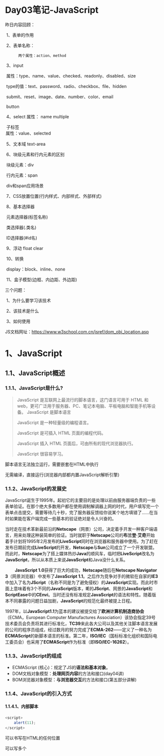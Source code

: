 # Day03笔记-JavaScript

昨日内容回顾：

​	1、表单的作用

​	2、表单名称：<form>

 	      两个属性：action、method

​	3、input

​		属性：type、name、value、checked、readonly、disabled、size

​		type的值：text、password、radio、checkbox、file、hidden

​				  submit、reset、image、date、number、color、email

​				 button

​	4、select  属性： name  multiple   

​		子标签<option> 属性：value、selected

​	5、文本域  text-area

​	6、块级元素和行内元素的区别

​		块级元素：div

​		行内元素：span

​		div和span应用场景

​	7、CSS放置位置(行内样式、内部样式、外部样式)

​	8、基本选择器  

​		元素选择器(标签名称)

​		类选择器(.类名)

​		ID选择器(#id名)

​	9、浮动  float    clear

​	10、转换

​		display：block、inline、none

​	11、盒子模型(边框、内边距、外边距)



三个问题：

​	1、为什么要学习该技术

​	2、该技术是什么

​	3、如何使用



JS文档网址：https://www.w3school.com.cn/jsref/dom_obj_location.asp

# 1、JavaScript

## 1.1、JavaScript概述

### 1.1.1、JavaScript是什么?

> JavaScript 是互联网上最流行的脚本语言，这门语言可用于 HTML 和 web，更可广泛用于服务器、PC、笔记本电脑、平板电脑和智能手机等设备。
> JavaScript 是脚本语言
>
> JavaScript 是一种轻量级的编程语言。
>
> JavaScript 是可插入 HTML 页面的编程代码。
>
> JavaScript 插入 HTML 页面后，可由所有的现代浏览器执行。
>
> JavaScript 很容易学习。

脚本语言无法独立运行，需要嵌套在HTML中执行

无需编译，直接运行(浏览器内部都内置JavaScript解析引擎)

### 1.1.2、JavaScript的发展史

​	 JavaScript诞生于1995年。起初它的主要目的是处理以前由服务器端负责的一些表单验证。在那个绝大多数用户都在使用调制解调器上网的时代，用户填写完一个表单点击提交，需要等待几十秒，完了服务器反馈给你说某个地方填错了......在当时如果能在客户端完成一些基本的验证绝对是令人兴奋的。

​	当时走在技术革新最前沿的**Netscape**（网景）公司，决定着手开发一种客户端语言，用来处理这种装简单的验证。当时就职于**Netscape**公司的**布兰登·艾奇**开始着手计划将1995年2月发布的**LiveScript**同时在浏览器和服务器中使用。为了赶在发布日期前完成**LiveScript**的开发，**Netscape**与**Sun**公司成立了一个开发联盟。而此时，**Netscape**为了搭上媒体热炒**Java**的顺风车，临时把**LiveScript**改名为**JavaScript**，所以从本质上来说**JavaScript**和Java没什么关系。

　　 **JavaScript 1.0**获得了巨大的成功，**Netscape**随后在**Netscape Navigator 3**（网景浏览器）中发布了**JavaScript 1.1**。之后作为竞争对手的微软在自家的**IE3**中加入了名为**JScript**（名称不同是为了避免侵权）的**JavaScript**实现。而此时市面上意味着有3个不同的**JavaScript**版本，**IE**的**JScript**、网景的**JavaScript**和**ScriptEase**中的**CEnvi**。当时还没有标准规定**JavaScript**的语法和特性。随着版本不同暴露的问题日益加剧，**JavaScript**的规范化最终被提上日程。

​	1997年，以**JavaScript1.1**为蓝本的建议被提交给了**欧洲计算机制造商协会**（ECMA，European Computer Manufactures Association）该协会指定39号技术委员会负责将其进行标准化，**TC39**来此各大公司以及其他关注脚本语言发展的公司的程序员组成，经过数月的努力完成了**ECMA-262**——定义了一种名为**ECMAScript**的新脚本语言的标准。第二年，**ISO/IEC**（国标标准化组织和国际电工委员会）也采用了**ECMAScript**作为标准（即**ISO/IEC-16262**）。

### 1.1.3、JavaScript的组成

- ECMAScript	(核心)：规定了JS的**语法和基本对象**。
- DOM文档对象模型：**处理网页内容**的方法和接口(day04讲)
- BOM浏览器对象模型：**与浏览器交互**的方法和接口(第五部分讲解)

### 1.1.4、JavaScript的引入方式

#### 1.1.4.1、内部脚本



```javascript
<script>		
	alert(11);
</script>
```
可以书写在HTML的任何位置

可以写多个<script>，执行顺序从上到下



alert("内容")   以弹出窗口的形式

document.write("哈哈哈");  将内容输出到浏览器文档上

#### 1.1.4.2、外部引入

```javascript
	<script type="text/javascript" src="../js/aa.js" >
    	alert("呵呵呵");//此时js不起作用
	</script>
```
## 1.2、JavaScript基本语法(对比着Java)

### 1.2.1、注释

单行注释： //

多行注释：/**/

### 1.2.2、变量&类型

#### 1.2.2.1、变量简述

Java是强类型语言：基本数据类型(四型八种)、引用数据类型

JavaScript是弱类型语言

声明变量：

​	var  变量名;

给变量赋值：

​	变量名 = “值”;

在声明JavaScript变量时，需要遵循以下命名规范：

- 必须以字母或下划线开头，中间可以是数字、字符或下划线
- 变量名不能包含空格等符号
- 不能使用JavaScript关键字作为变量名，如：function、this、class
- JavaScript严格区分大小写。 建议使用小写开头



> 需求：使用JavaScript求1-100之和

```javascript
var sum = 0;		
for(var i=1;i <= 100;i++){
			sum += i;
		}
		alert("和为："+sum)
```
#### 1.2.2.2、基本数据类型

| 属性名       | 属性说明                                     |
| --------- | ---------------------------------------- |
| string    | 字符串类型。没有字符类型，值可以使用""或者''引起来              |
| boolean   | 布尔类型。取值：true false                       |
| number    | 数字类型。整数、小数、NaN（not a number）             |
| null      | 一个对象为空的占位符var p = null;  typeof(p) 是object(了解) |
| undefined | 表示变量声明却未定义具体的值 var d;                    |

 ```javascript
<script>
			//字符串类型
			var str = "lucy";
			var c = '黑';
			//alert(typeof(c));
			//布尔类型
			var b1 = true;
			var b2 = false;
			//alert(typeof(b1));
			//数字类型
			var i1 = 12;
			var i2 = 3.14;
			var i3 = NaN;
			var sum = i1 + undefined;
			//(sum);
			//null
			var p = null;
			//alert(typeof(p));
			//undefined
			var d;
			//alert(typeof(d))
		</script>
 ```

JavaScript区别于java，是**弱类型**语言，变量的使用不用严格遵循规范，所以一个变量声明好之后，是可以赋予任意类型的值;

var i = 3;

i = "hello";

i = true;

通过**typeof**运算符可以分辨变量值属于哪种基本数据类型（instanceof）

### 1.2.2.3、运算符

#### 1.2.3.1、算术运算符

![1](image/1.png)

#### 1.2.3.2、赋值运算符

![2](image/2.png)

#### 1.2.3.3、比较运算符

![3](image/3.png)

Java:==和equals的区别

JavaScript：== 和 ===的区别：

​	==   只比较值是否相等，不比较类型

​	=== 即比较值是否相等，又比较类型是否相同

```javascript
<script>
			var i = 3.14;
			var str = "3.14";
			alert(i == str);//true
			alert(i === str);//false
		</script>
```

#### 1.2.3.4、逻辑运算符

![4](image/4.png)

Java：&和&&的区别？  if(2<1 && 3>5)  &&：短路功能

JavaScript：没有逻辑运算符 & 和 |



#### 1.2.3.3、参考附录-if条件中的特殊格式（扩展-了解）

遇到特殊情况，请查阅下面两个表格即可。

![5](image/5.png)

![6](image/6.png)

## 1.3、JavaScript常用对象

### 1.3.1 Function：函数(方法)对象

- **函数的创建&调用**

  java：修饰符  返回值类型  方法名(参数列表){

  ​	方法体

  }

  JS：

  ​	创建&调用

  ```javascript
  //创建一(最常用)
  			function fun1(){
  				alert("fun1方法执行了");
  			}
  			//创建二
  			var fun2 = function(){
  				alert("fun2方法执行了！！")
  			}
  			//调用
  			fun1();
  			fun2();
  ```

  ​

- **函数格式**

  - JavaScript函数定义必须用小写的function；

  - JavaScript函数无需定义返回值类型，直接在function后面书写 方法名；

  - 参数的定义无需使用var关键字，否则报错；

    ```javascript
    function getSum(i,j){
    				return i + j;
    			}
    var sum = getSum(5,5);
    ```

    ​

  - JavaScript函数体中，return可以不写，也可以return 具体值，或者仅仅写return；

- **函数使用的注意事项**

  ​	JavaScript函数若同名，则不存在方法重载，只有方法相互覆盖，最后定义的函数覆盖之前的定义；

  ​	因为JavaScript不存在函数重载，所以JavaScript仅根据方法名来调用函数，即使实参与函数的形参不匹配，也不会影响正常调用；

  ​	如果形参未赋值，就使用默认值undefined

  ```javascript
  function getSum(i,j){
  				return i + j;
  			}
  			function getSum(a,b,c){
  				return a + b + b;
  			}
  			var sum = getSum(5,5);
  ```

### 1.3.2 Date：日期对象

创建：

​	var date = new Date();

两个方法：

​	getTime();  返回 1970 年 1 月 1 日至今的毫秒数

​	toLocaleString():根据本地时间格式，把 Date 对象转换为字符串。

### 1.3.3 Math：数学对象

> Math 对象并不像 Date 和 String 那样是对象的类，因此没有构造函数 Math()，像 Math.sin() 这样的函数只是函数，不是某个对象的方法。您无需创建它，通过把 Math 作为对象使用就可以调用其所有属性和方法。

常用方法：

​	random():0-1的随机数

​	floor(值) ：向下取整

​	ceil(值)：向上取整	

### 1.3.4 RegExp：正则表达式对象

开头：/^

结束：$/

test("内容")   判断内容是否符合正则表达式

```javascript
<script>
			//定义正则表达式
			var req = /^[A-Za-z0-9]+$/;
			var f = req.test("dsfdsd212sA");
			//alert(f);
			
			var req2 = /^(13[0-9]|14[5|7]|15[0|1|2|3|5|6|7|8|9]|18[0|1|2|3|5|6|7|8|9])\d{8}$/;
			alert(req2.test("14577777777"));

			var req3 = /^\s*$/;
			alert(req3.test("     "));
		</script>
```



## 1.4、JS事件

### 1.4.1、JS事件是什么？有什么作用？

通常鼠标或热键的动作我们称之为事件(Event) 



一什么什么(鼠标、键盘的动作)就去做一些事情(执行方法)

### 1.4.2、onclick

点击事件：由鼠标或热键点击元素组件时触发 

```html
<script>
			function run1(x){
				alert("鼠标被单击了！！"+x);
			}
			function run2(){
				alert("run2方法执行了！！");
			}
  			function run3(){
				alert("双击啦！！！");
			}
		</script>
	</head>
	<body>
		<input type="button" value="单击" onclick="run1(11),run2()" />
     	 <input type="button" value="双击" ondblclick="run3()" />
	</body>
```

事件上绑定方法，可以传参，也可以绑定多个方法



双击事件：ondblclick

### 1.4.3、onsubmit

表单提交事件：**表单的提交按钮被点击时**触发

需要一个返回值：

​	true：表单数据进行提交

​	false：阻止表单数据提交

```html
			function run4(){
				alert("表单触发了！！！");
				return true;
			}
		<form onsubmit="return run4()">
			用户名：<input type="text" name="username" /><br />
			密码：<input type="password" name="password" /><br />
			<input type="submit" value="注册" />
		</form>
```



# 2、案例1：使用JS完成注册页面的校验

## 2.1、需求说明

![7](image/7.png)

需求：

​	1、用户名不能为空(如果用户名为空，提示用户名不能为空)

​	2、密码、确认不能为空

​	3、密码和确认密码必须一致

校验通过，表单提交，否则阻止表单提交

## 2.2  JavaScript知识讲解

### 2.2.1  根据id选中某个元素

var 元素对象 = document.getElementById("id名")

### 2.2.2  获取某个元素的value值 

元素对象.value;

```html
<script>
			function getValue(){
				//1、获取input元素对象
				var inputEle = document.getElementById("username");
				//2、获取value值
				var val = inputEle.value;
				alert(val);
			}
</script>
	</head>
	<body>
		用户名：<input id="username" type="text" />
		<input type="button" value="获取用户名" onclick="getValue()" />
	</body>
```

## 2.3、需求分析

## 2.4、案例代码实现

```javascript
<script>
			//校验非空的正则表达式
			var req = /^\s*$/;
			//校验表单
			function checkForm(){
				//校验用户名不能为空
				var f1 = checkIsNotNull("username","用户名");
				//密码不能为空
				var f2 = checkIsNotNull("pwd","密码");
				//确认密码不能为空
				var f3 = checkIsNotNull("repwd","确认密码");
				//密码和确认密码必须一致
				if(f2 && f3){
					//获取密码的值
					var p_val = document.getElementById("pwd").value;
					//获取确认密码的值
					var rep_val = document.getElementById("repwd").value;
					//判断是否相等
					if(p_val != rep_val){
						alert("两次密码必须保持一致");
						return false;
					}
				}
				
				return f1 && f2 && f3;
			}
			//校验非空
			function checkIsNotNull(id,msg){
				var u_val = document.getElementById(id).value;
				if(req.test(u_val)){
					alert(msg+"不能为空")
					return false;
				}
				return true;
			}
		</script>

<form onsubmit="return checkForm()">
```



# 3、案例2：轮播图

## 3.1、需求说明

需要编写程序，完成自动切换图片功能。

每2秒切换一次图片。

## 3.2、知识讲解-JavaScript

### 3.2.1、定时器

两种：循环定时器、一次性定时器

#### 3.2.1.1、循环定时器的设置和取消

##### 3.2.1.1.1、启动循环定时器

##### 3.2.1.1.2、停止循环定时器

​	setInterval方法在创建一个定时器的同时，还会返回一个的定时器的ID，该ID就代表这个定时器。

```javascript
<script>
			//启动循环定时器
			//参数1：要执行的业务(方法)
			//参数2：间隔时间 单位：毫秒
			var id = setInterval("run1()",1000);
			//计数器
			var count = 0;
			function run1(){
				count++;
				alert("执行了"+count+"次");
				if(count == 5){
					//停止
					clearInterval(id);
				}
			}
		</script>
```



#### 3.2.1.2、一次性定时器的设置和取消

##### 3.2.1.2.1、启动一次性定时器

一次性定时器，调用一次就会创建并执行一个定时器一次。

两个参数和循环定时器的一样

```javascript
<script>
			setTimeout("run()",2000)
			function run(){
				alert("run方法执行了!!!")
			}
</script>
```

##### 3.2.1.2.2、停止一次性定时器

setTimeout方法在创建一个定时器的同时，还会返回一个的定时器的ID，该ID就代表这个定时器。

此定时器ID在当前页面是不重复的。

### 3.2.2、js事件-onload

页面加载完成的事件

```javascript
	<script>
			
			function run(){
				alert("run方法执行了!!!!");
			}
			
			window.onload = function(){
				alert("页面加载完成执行！！！！");
			}
	</script>
	</head>
	<body onload="run()">
	</body>
```

## 3.3 需求分析

## 3.4、案例代码实现

```javascript
<script>
			//计数器
			var count = 1;
			//切换图片
			function changeImg(){
				//1、选中该图片元素对象
				var img = document.getElementById("lbt");
				//2、修改src属性的值
				img.src = "../img/"+(++count)+".jpg";
				if(count == 3){
					count = 0;
				}
			}
		</script>
	</head>
	<body onload="setInterval('changeImg()',2000)">
		
		<img src="../img/1.jpg" width="100%" id="lbt"/>
	</body>
```



# 4、案例3：定时弹广告

## 4.1、需求说明

- 网站顶部在页面打开两秒后显示广告图；
- 广告图展示两秒后关闭广告图；

## 4.3、案例代码实现 

```javascript
<style>
			.hideImg{
				display: none;
			}
			.showImg{
				display: block;
			}
		</style>
		<script>
			//弹出图片
			function showImg(){
			//选中图片
			var ad = document.getElementById("ad");
			//修改class值
			ad.className = "showImg";
			//两秒后隐藏
			setTimeout("hideImg()",2000);
			}
			//隐藏图片
			function hideImg(){
			//选中图片
			var ad = document.getElementById("ad");
			//修改class值
			ad.className = "hideImg";

			}
			
		</script>
	</head>
	<body onload="setTimeout('showImg()',2000)">
		<img class="hideImg" id="ad" src="../img/3.jpg" width="100%"/>
	</body>
```



# 5、BOM对象

## BOM(Browser Object Model) 浏览器对象模型

## 5.1 Window对象

```javascript
<script>
			//window可以省略
			window.alert("aa");
			if(confirm("是否确认删除？")){
				alert("yes");
			}else{
				alert("no");
			}
			alert(prompt("请输入内容："));

			var p;
			function dakai(){
				p = window.open("http://www.offcn.com");
			}
			function guanbi(){
				p.close();
			}

<input type="button" value="打开" onclick="dakai()" />
		<input type="button" value="关闭" onclick="guanbi()" />
		</script>
```



##  5.2 Location

```javascript
<script>
			function get(){
				//获取地址栏的url信息
				var url = location.href;
				alert(url);
			}
			function set(){
				//设置地址栏的url信息
				location.href = "http://www.qq.com";
			}
		</script>
	</head>
	<body>
		<input type="button" value="获取url路径" onclick="get()" />
		
		<input type="button" value="设置url路径" onclick="set()" />
	</body>
```







 





 

 

 

 

 

 